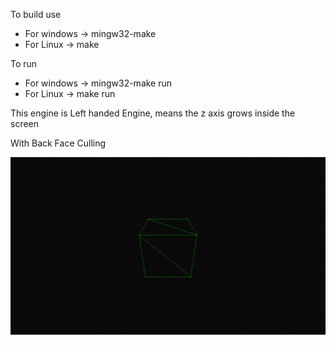 To build use 

* For windows -> mingw32-make
* For Linux   -> make

To run

* For windows -> mingw32-make run
* For Linux -> make run

This engine is Left handed Engine, means the z axis grows inside the screen

With Back Face Culling

![cube wireframe](..\assets\back_face_culling.gif)
